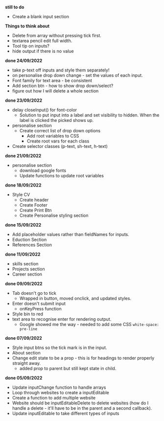 __still to do__
* Create a blank input section

__Things to think about__
* Delete from array without pressing tick first.
* textarea pencil edit full width. 
* Tool tip on inputs?
* hide output if there is no value

__done 24/09/2022__
* take p-text off inputs and style them separately!
* on personalise drop down change - set the values of each input.  
* Font family for text area - be consistent
* Add section btn - how to show drop down/select?
* figure out how I will delete a whole section

__done 23/09/2022__
* delay closeInput() for font-color
    * Solution to put input into a label and set visibility to hidden. When the label is clicked the picked shows up.
* personalise section
    * Create correct list of drop down options
        * Add root variables to CSS 
        * Create root vars for each class
* Create selector classes (p-text, sh-text, h-text)


__done 21/09/2022__
* personalise section
    * download google fonts
    * Update functions to update root variables

__done 18/09/2022__
* Style CV
    * Create header
    * Create Footer
    * Create Print Btn
    * Create Personalise styling section


__done 15/09/2022__
* Add placeholder values rather than fieldNames for inputs. 
* Eduction Section
* References Section


__done 11/09/2022__
* skills section
* Projects section
* Career section

__done 09/09/2022__
* Tab doesn't go to tick
    * Wrapped in button, moved onclick, and updated styles.
* Enter doesn't submit input
    * onKeyPress function
* Style bin to red
* text area to recognise enter for rendering output.
    * Google showed me the way - needed to add some CSS <code css>white-space: pre-line</code>

__done 07/09/2022__
* Style input btns so the tick mark is in the input.
* About section
* Change edit state to be a prop - this is for headings to render properly straight away.
    * added prop to parent but still kept state in child.

__done 05/09/2022__
* Update inputChange function to handle arrays
* Loop through websites to create a inputEditable
* Create a function to add multiple website
* Website should be inputEditableDelete to delete websites (how do I handle a delete - it'll have to be in the parent and a second callback).
* Update inputEditable to take different types of inputs